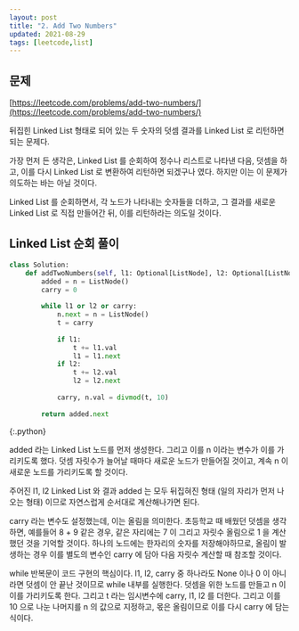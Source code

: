 ```yaml
---
layout: post
title: "2. Add Two Numbers"
updated: 2021-08-29
tags: [leetcode,list]
---
```


## 문제

[https://leetcode.com/problems/add-two-numbers/](https://leetcode.com/problems/add-two-numbers/)

뒤집힌 Linked List 형태로 되어 있는 두 숫자의 덧셈 결과를 Linked List 로 리턴하면 되는 문제다.

가장 먼저 든 생각은, Linked List 를 순회하여 정수나 리스트로 나타낸 다음, 덧셈을 하고, 이를 다시 Linked List 로 변환하여 리턴하면 되겠구나 였다. 하지만 이는 이 문제가 의도하는 바는 아닐 것이다.

Linked List 를 순회하면서, 각 노드가 나타내는 숫자들을 더하고, 그 결과를 새로운 Linked List 로 직접 만들어간 뒤, 이를 리턴하라는 의도일 것이다.

## Linked List 순회 풀이

```py
class Solution:
    def addTwoNumbers(self, l1: Optional[ListNode], l2: Optional[ListNode]) -> Optional[ListNode]:
        added = n = ListNode()
        carry = 0
        
        while l1 or l2 or carry:
            n.next = n = ListNode()
            t = carry
            
            if l1:
                t += l1.val
                l1 = l1.next
            if l2:
                t += l2.val
                l2 = l2.next
                
            carry, n.val = divmod(t, 10)
            
        return added.next
```
{:.python}

added 라는 Linked List 노드를 먼저 생성한다. 그리고 이를 n 이라는 변수가 이를 가리키도록 했다. 덧셈 자릿수가 늘어날 때마다 새로운 노드가 만들어질 것이고, 계속 n 이 새로운 노드를 가리키도록 할 것이다.

주어진 l1, l2 Linked List 와 결과 added 는 모두 뒤집혀진 형태 (일의 자리가 먼저 나오는 형태) 이므로 자연스럽게 순서대로 계산해나가면 된다.

carry 라는 변수도 설정했는데, 이는 올림을 의미한다. 초등학교 때 배웠던 덧셈을 생각하면, 예를들어 8 + 9 같은 경우, 같은 자리에는 7 이 그리고 자릿수 올림으로 1 을 계산했던 것을 기억할 것이다. 하나의 노드에는 한자리의 숫자를 저장해야하므로, 올림이 발생하는 경우 이를 별도의 변수인 carry 에 담아 다음 자릿수 계산할 때 참조할 것이다.

while 반복문이 코드 구현의 핵심이다. l1, l2, carry 중 하나라도 None 이나 0 이 아니라면 덧셈이 안 끝난 것이므로 while 내부를 실행한다. 덧셈을 위한 노드를 만들고 n 이 이를 가리키도록 한다. 그리고 t 라는 임시변수에 carry, l1, l2 를 더한다. 그리고 이를 10 으로 나눈 나머지를 n 의 값으로 지정하고, 몫은 올림이므로 이를 다시 carry 에 담는 식이다.